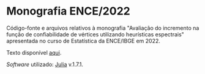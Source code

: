 # Monografia ENCE/2022

Código-fonte e arquivos relativos à monografia "Avaliação do incremento na função de confiabilidade de vértices utilizando heurísticas espectrais" apresentada no curso de Estatística da ENCE/IBGE em 2022.

Texto disponível [aqui](https://e1.pcloud.link/publink/show?code=XZ7bLpZnRC66ARncA7G5AF6aww6eS8uwFQV).

*Software* utilizado: [Julia](https://julialang.org/) v.1.7.1.

